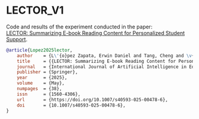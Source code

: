 # LECTOR_V1
Code and results of the experiment conducted in the paper:\
[LECTOR: Summarizing E-book Reading Content for Personalized Student Support](https://doi.org/10.1007/s40593-025-00478-6).

```bibtex
@article{Lopez2025lector,
    author    = {L\'{o}pez Zapata, Erwin Daniel and Tang, Cheng and \v{S}v\'{a}bensk\'{y}, Valdemar and Okubo, Fumiya and Shimada, Atsushi},
    title     = {{LECTOR: Summarizing E-book Reading Content for Personalized Student Support}},
    journal   = {International Journal of Artificial Intelligence in Education},
    publisher = {Springer},
    year      = {2025},
    volume    = {May},
    numpages  = {38},
    issn      = {1560-4306},
    url       = {https://doi.org/10.1007/s40593-025-00478-6},
    doi       = {10.1007/s40593-025-00478-6},
}
```
